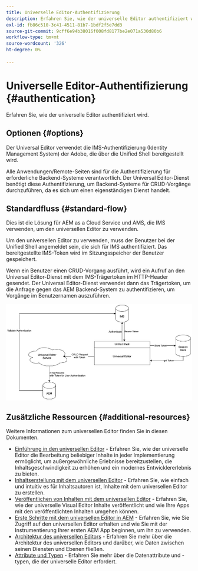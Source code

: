 ```yaml
---
title: Universelle Editor-Authentifizierung
description: Erfahren Sie, wie der universelle Editor authentifiziert wird.
exl-id: fb86c510-3c41-4511-81b7-1bdf2f5e7dd3
source-git-commit: 9cff6e94b38016f008fd8177be2e071a530d80b6
workflow-type: tm+mt
source-wordcount: '326'
ht-degree: 0%

---
```


# Universelle Editor-Authentifizierung {#authentication}

Erfahren Sie, wie der universelle Editor authentifiziert wird.

## Optionen {#options}

Der Universal Editor verwendet die IMS-Authentifizierung (Identity Management System) der Adobe, die über die Unified Shell bereitgestellt wird.

Alle Anwendungen/Remote-Seiten sind für die Authentifizierung für erforderliche Backend-Systeme verantwortlich. Der Universal Editor-Dienst benötigt diese Authentifizierung, um Backend-Systeme für CRUD-Vorgänge durchzuführen, da es sich um einen eigenständigen Dienst handelt.

## Standardfluss {#standard-flow}

Dies ist die Lösung für AEM as a Cloud Service und AMS, die IMS verwenden, um den universellen Editor zu verwenden.

Um den universellen Editor zu verwenden, muss der Benutzer bei der Unified Shell angemeldet sein, die sich für IMS authentifiziert. Das bereitgestellte IMS-Token wird im Sitzungsspeicher der Benutzer gespeichert.

Wenn ein Benutzer einen CRUD-Vorgang ausführt, wird ein Aufruf an den Universal Editor-Dienst mit dem IMS-Trägertoken im HTTP-Header gesendet. Der Universal Editor-Dienst verwendet dann das Trägertoken, um die Anfrage gegen das AEM Backend-System zu authentifizieren, um Vorgänge im Benutzernamen auszuführen.

![Standardauthentifizierungsfluss](assets/standard-flow.png)

## Zusätzliche Ressourcen {#additional-resources}

Weitere Informationen zum universellen Editor finden Sie in diesen Dokumenten.

* [Einführung in den universellen Editor](introduction.md) - Erfahren Sie, wie der universelle Editor die Bearbeitung beliebiger Inhalte in jeder Implementierung ermöglicht, um außergewöhnliche Erlebnisse bereitzustellen, die Inhaltsgeschwindigkeit zu erhöhen und ein modernes Entwicklererlebnis zu bieten.
* [Inhaltserstellung mit dem universellen Editor](authoring.md) - Erfahren Sie, wie einfach und intuitiv es für Inhaltsautoren ist, Inhalte mit dem universellen Editor zu erstellen.
* [Veröffentlichen von Inhalten mit dem universellen Editor](publishing.md) - Erfahren Sie, wie der universelle Visual Editor Inhalte veröffentlicht und wie Ihre Apps mit den veröffentlichten Inhalten umgehen können.
* [Erste Schritte mit dem universellen Editor in AEM](getting-started.md) - Erfahren Sie, wie Sie Zugriff auf den universellen Editor erhalten und wie Sie mit der Instrumentierung Ihrer ersten AEM App beginnen, um ihn zu verwenden.
* [Architektur des universellen Editors](architecture.md) - Erfahren Sie mehr über die Architektur des universellen Editors und darüber, wie Daten zwischen seinen Diensten und Ebenen fließen.
* [Attribute und Typen](attributes-types.md) - Erfahren Sie mehr über die Datenattribute und -typen, die der universelle Editor erfordert.
